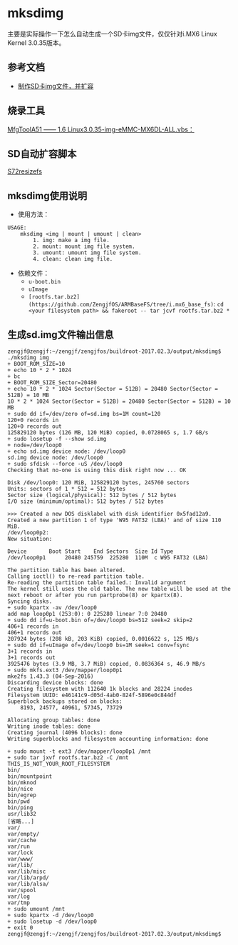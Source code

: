 # mksdimg

主要是实际操作一下怎么自动生成一个SD卡img文件，仅仅针对i.MX6 Linux Kernel 3.0.35版本。

## 参考文档

* [制作SD卡img文件，并扩容](http://www.cnblogs.com/zengjfgit/p/6443658.html)

## 烧录工具

[MfgToolA51 —— 1.6 Linux3.0.35-img-eMMC-MX6DL-ALL.vbs：](https://github.com/ZengjfOS/MfgToolA51#16-linux3035-img-emmc-mx6dl-allvbs)

## SD自动扩容脚本

[S72resizefs](S72resizefs)

## mksdimg使用说明

* 使用方法：
```
USAGE:
    mksdimg <img | mount | umount | clean>
        1. img: make a img file.
        2. mount: mount img file system.
        3. umount: umount img file system.
        4. clean: clean img file.
```

* 依赖文件：
  * `u-boot.bin`
  * `uImage`
  * `[rootfs.tar.bz2](https://github.com/ZengjfOS/ARMBaseFS/tree/i.mx6_base_fs)`: `cd <your filesystem path> && fakeroot -- tar jcvf rootfs.tar.bz2 *`

## 生成sd.img文件输出信息

```
zengjf@zengjf:~/zengjf/zengjfos/buildroot-2017.02.3/output/mksdimg$ ./mksdimg img
+ BOOT_ROM_SIZE=10
+ echo 10 * 2 * 1024
+ bc
+ BOOT_ROM_SIZE_Sector=20480
+ echo 10 * 2 * 1024 Sector(Sector = 512B) = 20480 Sector(Sector = 512B) = 10 MB
10 * 2 * 1024 Sector(Sector = 512B) = 20480 Sector(Sector = 512B) = 10 MB
+ sudo dd if=/dev/zero of=sd.img bs=1M count=120
120+0 records in
120+0 records out
125829120 bytes (126 MB, 120 MiB) copied, 0.0728065 s, 1.7 GB/s
+ sudo losetup -f --show sd.img
+ node=/dev/loop0
+ echo sd.img device node: /dev/loop0
sd.img device node: /dev/loop0
+ sudo sfdisk --force -uS /dev/loop0
Checking that no-one is using this disk right now ... OK

Disk /dev/loop0: 120 MiB, 125829120 bytes, 245760 sectors
Units: sectors of 1 * 512 = 512 bytes
Sector size (logical/physical): 512 bytes / 512 bytes
I/O size (minimum/optimal): 512 bytes / 512 bytes

>>> Created a new DOS disklabel with disk identifier 0x5fad12a9.
Created a new partition 1 of type 'W95 FAT32 (LBA)' and of size 110 MiB.
/dev/loop0p2: 
New situation:

Device       Boot Start    End Sectors  Size Id Type
/dev/loop0p1      20480 245759  225280  110M  c W95 FAT32 (LBA)

The partition table has been altered.
Calling ioctl() to re-read partition table.
Re-reading the partition table failed.: Invalid argument
The kernel still uses the old table. The new table will be used at the next reboot or after you run partprobe(8) or kpartx(8).
Syncing disks.
+ sudo kpartx -av /dev/loop0
add map loop0p1 (253:0): 0 225280 linear 7:0 20480
+ sudo dd if=u-boot.bin of=/dev/loop0 bs=512 seek=2 skip=2
406+1 records in
406+1 records out
207924 bytes (208 kB, 203 KiB) copied, 0.0016622 s, 125 MB/s
+ sudo dd if=uImage of=/dev/loop0 bs=1M seek=1 conv=fsync
3+1 records in
3+1 records out
3925476 bytes (3.9 MB, 3.7 MiB) copied, 0.0836364 s, 46.9 MB/s
+ sudo mkfs.ext3 /dev/mapper/loop0p1
mke2fs 1.43.3 (04-Sep-2016)
Discarding device blocks: done                            
Creating filesystem with 112640 1k blocks and 28224 inodes
Filesystem UUID: e46141c9-d05d-4ab0-824f-5896e0c844df
Superblock backups stored on blocks: 
	8193, 24577, 40961, 57345, 73729

Allocating group tables: done                            
Writing inode tables: done                            
Creating journal (4096 blocks): done
Writing superblocks and filesystem accounting information: done 

+ sudo mount -t ext3 /dev/mapper/loop0p1 /mnt
+ sudo tar jxvf rootfs.tar.bz2 -C /mnt
THIS_IS_NOT_YOUR_ROOT_FILESYSTEM
bin/
bin/mountpoint
bin/mknod
bin/nice
bin/egrep
bin/pwd
bin/ping
usr/lib32
[省略...]
var/
var/empty/
var/cache
var/run
var/lock
var/www/
var/lib/
var/lib/misc
var/lib/arpd/
var/lib/alsa/
var/spool
var/log
var/tmp
+ sudo umount /mnt
+ sudo kpartx -d /dev/loop0
+ sudo losetup -d /dev/loop0
+ exit 0
zengjf@zengjf:~/zengjf/zengjfos/buildroot-2017.02.3/output/mksdimg$
```
